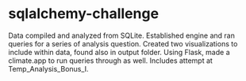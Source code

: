 # sqlalchemy-challenge
Data compiled and analyzed from SQLite. Established engine and ran queries for a series of analysis question. Created two visualizations to include within data, found also in output folder. Using Flask, made a climate.app to run queries through as well. Includes attempt at Temp_Analysis_Bonus_I.
